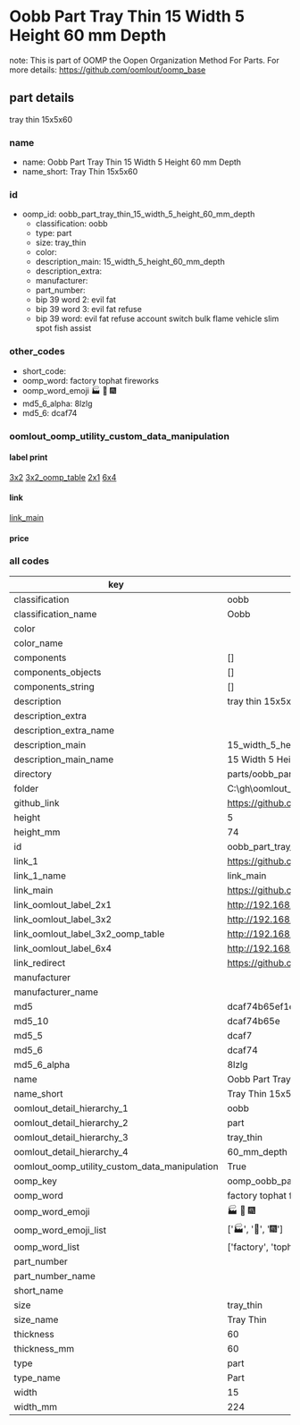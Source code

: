 # Oobb Part Tray Thin 15 Width 5 Height 60 mm Depth  

note: This is part of OOMP the Oopen Organization Method For Parts. For more details: https://github.com/oomlout/oomp_base

##  part details
  



tray thin 15x5x60



### name
* name: Oobb Part Tray Thin 15 Width 5 Height 60 mm Depth
* name_short: Tray Thin 15x5x60 
### id
* oomp_id: oobb_part_tray_thin_15_width_5_height_60_mm_depth
  * classification: oobb
  * type: part
  * size: tray_thin
  * color: 
  * description_main: 15_width_5_height_60_mm_depth
  * description_extra: 
  * manufacturer: 
  * part_number: 
  * bip 39 word 2: evil fat
  * bip 39 word 3: evil fat refuse
  * bip 39 word: evil fat refuse account switch bulk flame vehicle slim spot fish assist

### other_codes
* short_code: 
* oomp_word: factory tophat fireworks
* oomp_word_emoji :factory: :tophat: :fireworks:
* md5_6_alpha: 8lzlg
* md5_6: dcaf74






### oomlout_oomp_utility_custom_data_manipulation
#### label print
[3x2](http://192.168.1.245:1112/?label=oomp%208lzlg)
[3x2_oomp_table](http://192.168.1.108:1112/?label=oomp%208lzlg)
[2x1](http://192.168.1.242:1112/?label=oomp%208lzlg)
[6x4](http://192.168.1.55:1112/?label=oomp%208lzlg)    

#### link

[link_main](https://github.com/oomlout/oomlout_oobb_version_4_generated_parts/tree/main/navigation_oomp/oobb/part/tray_thin/15_width_5_height_60_mm_depth/part)                              

#### price







### all codes 
| key | value |  
| --- | --- |  
| classification | oobb |  
| classification_name | Oobb |  
| color |  |  
| color_name |  |  
| components | [] |  
| components_objects | [] |  
| components_string | [] |  
| description | tray thin 15x5x60 |  
| description_extra |  |  
| description_extra_name |  |  
| description_main | 15_width_5_height_60_mm_depth |  
| description_main_name | 15 Width 5 Height 60 mm Depth |  
| directory | parts/oobb_part_tray_thin_15_width_5_height_60_mm_depth |  
| folder | C:\gh\oomlout_oobb_version_4_generated_parts\parts\oobb_part_tray_thin_15_width_5_height_60_mm_depth |  
| github_link | https://github.com/oomlout/oomlout_oomp_part_src/tree/main/parts/oobb_part_tray_thin_15_width_5_height_60_mm_depth |  
| height | 5 |  
| height_mm | 74 |  
| id | oobb_part_tray_thin_15_width_5_height_60_mm_depth |  
| link_1 | https://github.com/oomlout/oomlout_oobb_version_4_generated_parts/tree/main/navigation_oomp/oobb/part/tray_thin/15_width_5_height_60_mm_depth/part |  
| link_1_name | link_main |  
| link_main | https://github.com/oomlout/oomlout_oobb_version_4_generated_parts/tree/main/navigation_oomp/oobb/part/tray_thin/15_width_5_height_60_mm_depth/part |  
| link_oomlout_label_2x1 | http://192.168.1.242:1112/?label=oomp%208lzlg |  
| link_oomlout_label_3x2 | http://192.168.1.245:1112/?label=oomp%208lzlg |  
| link_oomlout_label_3x2_oomp_table | http://192.168.1.108:1112/?label=oomp%208lzlg |  
| link_oomlout_label_6x4 | http://192.168.1.55:1112/?label=oomp%208lzlg |  
| link_redirect | https://github.com/oomlout/oomlout_oobb_version_4_generated_parts/tree/main/parts/oobb_tray_thin_15_05_60 |  
| manufacturer |  |  
| manufacturer_name |  |  
| md5 | dcaf74b65ef1eb08786e101968d4da6f |  
| md5_10 | dcaf74b65e |  
| md5_5 | dcaf7 |  
| md5_6 | dcaf74 |  
| md5_6_alpha | 8lzlg |  
| name | Oobb Part Tray Thin 15 Width 5 Height 60 mm Depth |  
| name_short | Tray Thin 15x5x60  |  
| oomlout_detail_hierarchy_1 | oobb |  
| oomlout_detail_hierarchy_2 | part |  
| oomlout_detail_hierarchy_3 | tray_thin |  
| oomlout_detail_hierarchy_4 | 60_mm_depth |  
| oomlout_oomp_utility_custom_data_manipulation | True |  
| oomp_key | oomp_oobb_part_tray_thin_15_width_5_height_60_mm_depth |  
| oomp_word | factory tophat fireworks |  
| oomp_word_emoji | :factory: :tophat: :fireworks: |  
| oomp_word_emoji_list | [':factory:', ':tophat:', ':fireworks:'] |  
| oomp_word_list | ['factory', 'tophat', 'fireworks'] |  
| part_number |  |  
| part_number_name |  |  
| short_name |  |  
| size | tray_thin |  
| size_name | Tray Thin |  
| thickness | 60 |  
| thickness_mm | 60 |  
| type | part |  
| type_name | Part |  
| width | 15 |  
| width_mm | 224 |  
